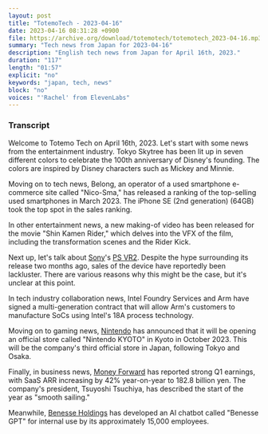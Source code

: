 ```yaml
---
layout: post
title: "TotemoTech - 2023-04-16"
date: 2023-04-16 08:31:28 +0900
file: https://archive.org/download/totemotech/totemotech_2023-04-16.mp3
summary: "Tech news from Japan for 2023-04-16"
description: "English tech news from Japan for April 16th, 2023."
duration: "117"
length: "01:57"
explicit: "no"
keywords: "japan, tech, news"
block: "no"
voices: "'Rachel' from ElevenLabs"
---
```


### Transcript

Welcome to Totemo Tech on April 16th, 2023. Let's start with some news from the entertainment industry. Tokyo Skytree has been lit up in seven different colors to celebrate the 100th anniversary of Disney's founding. The colors are inspired by Disney characters such as Mickey and Minnie.

Moving on to tech news, Belong, an operator of a used smartphone e-commerce site called "Nico-Sma," has released a ranking of the top-selling used smartphones in March 2023. The iPhone SE (2nd generation) (64GB) took the top spot in the sales ranking.

In other entertainment news, a new making-of video has been released for the movie "Shin Kamen Rider," which delves into the VFX of the film, including the transformation scenes and the Rider Kick.

Next up, let's talk about [Sony](/companies/sony)'s [PS VR2](https://www.playstation.com/ja-jp/ps-vr2/). Despite the hype surrounding its release two months ago, sales of the device have reportedly been lackluster. There are various reasons why this might be the case, but it's unclear at this point.

In tech industry collaboration news, Intel Foundry Services and Arm have signed a multi-generation contract that will allow Arm's customers to manufacture SoCs using Intel's 18A process technology.

Moving on to gaming news, [Nintendo](/companies/nintendo) has announced that it will be opening an official store called "Nintendo KYOTO" in Kyoto in October 2023. This will be the company's third official store in Japan, following Tokyo and Osaka.

Finally, in business news, [Money Forward](/companies/money-forward) has reported strong Q1 earnings, with SaaS ARR increasing by 42% year-on-year to 182.8 billion yen. The company's president, Tsuyoshi Tsuchiya, has described the start of the year as "smooth sailing."

Meanwhile, [Benesse Holdings](/companies/benesse) has developed an AI chatbot called "Benesse GPT" for internal use by its approximately 15,000 employees.
